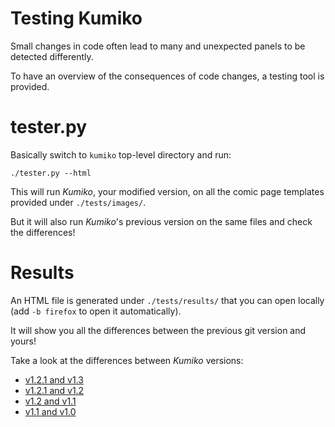 

# Testing Kumiko

Small changes in code often lead to many and unexpected panels to be detected differently.

To have an overview of the consequences of code changes, a testing tool is provided.


# tester.py

Basically switch to `kumiko` top-level directory and run:

`./tester.py --html`

This will run *Kumiko*, your modified version, on all the comic page templates provided under `./tests/images/`.

But it will also run *Kumiko*'s previous version on the same files and check the differences!


# Results

An HTML file is generated under `./tests/results/` that you can open locally (add `-b firefox` to open it automatically).

It will show you all the differences between the previous git version and yours!

Take a look at the differences between *Kumiko* versions:
* [v1.2.1 and v1.3](https://kumiko.njean.me/tests/results/diff-v1.2.1-v1.3.html)
* [v1.2.1 and v1.2](https://kumiko.njean.me/tests/results/diff-v1.2-v1.2.1.html)
* [v1.2 and v1.1](https://kumiko.njean.me/tests/results/diff-v1.1-v1.2.html)
* [v1.1 and v1.0](https://kumiko.njean.me/tests/results/diff-v1.0-v1.1.html)
